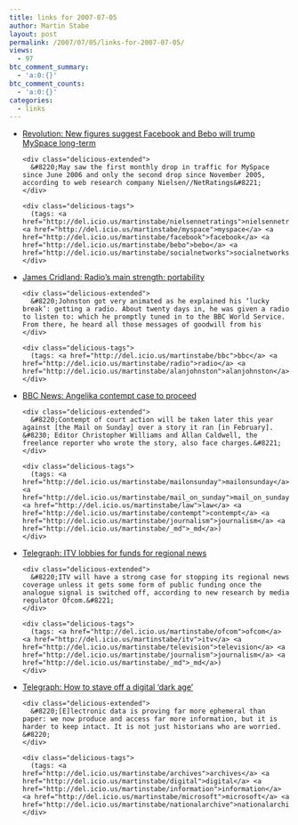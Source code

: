 ```yaml
---
title: links for 2007-07-05
author: Martin Stabe
layout: post
permalink: /2007/07/05/links-for-2007-07-05/
views:
  - 97
btc_comment_summary:
  - 'a:0:{}'
btc_comment_counts:
  - 'a:0:{}'
categories:
  - links
---
```

<ul class="delicious">
  <li>
    <div class="delicious-link">
      <a href="http://www.brandrepublic.com/Revolution/News/668910/New-figures-suggest-Facebook-Bebo-will-trump-MySpace-long-term/">Revolution: New figures suggest Facebook and Bebo will trump MySpace long-term</a>
    </div>
    
    <div class="delicious-extended">
      &#8220;May saw the first monthly drop in traffic for MySpace since June 2006 and only the second drop since November 2005, according to web research company Nielsen//NetRatings&#8221;
    </div>
    
    <div class="delicious-tags">
      (tags: <a href="http://del.icio.us/martinstabe/nielsennetratings">nielsennetratings</a> <a href="http://del.icio.us/martinstabe/myspace">myspace</a> <a href="http://del.icio.us/martinstabe/facebook">facebook</a> <a href="http://del.icio.us/martinstabe/bebo">bebo</a> <a href="http://del.icio.us/martinstabe/socialnetworks">socialnetworks</a>)
    </div>
  </li>
  
  <li>
    <div class="delicious-link">
      <a href="http://james.cridland.net/blog/2007/07/04/radios-main-strength-portability/">James Cridland: Radio&#8217;s main strength: portability</a>
    </div>
    
    <div class="delicious-extended">
      &#8220;Johnston got very animated as he explained his ‘lucky break’: getting a radio. About twenty days in, he was given a radio to listen to: which he promptly tuned in to the BBC World Service. From there, he heard all those messages of goodwill from his
    </div>
    
    <div class="delicious-tags">
      (tags: <a href="http://del.icio.us/martinstabe/bbc">bbc</a> <a href="http://del.icio.us/martinstabe/radio">radio</a> <a href="http://del.icio.us/martinstabe/alanjohnston">alanjohnston</a>)
    </div>
  </li>
  
  <li>
    <div class="delicious-link">
      <a href="http://news.bbc.co.uk/1/hi/scotland/glasgow_and_west/6269356.stm">BBC News: Angelika contempt case to proceed</a>
    </div>
    
    <div class="delicious-extended">
      &#8220;Contempt of court action will be taken later this year against [the Mail on Sunday] over a story it ran [in February]. &#8230; Editor Christopher Williams and Allan Caldwell, the freelance reporter who wrote the story, also face charges.&#8221;
    </div>
    
    <div class="delicious-tags">
      (tags: <a href="http://del.icio.us/martinstabe/mailonsunday">mailonsunday</a> <a href="http://del.icio.us/martinstabe/mail_on_sunday">mail_on_sunday</a> <a href="http://del.icio.us/martinstabe/law">law</a> <a href="http://del.icio.us/martinstabe/contempt">contempt</a> <a href="http://del.icio.us/martinstabe/journalism">journalism</a> <a href="http://del.icio.us/martinstabe/_md">_md</a>)
    </div>
  </li>
  
  <li>
    <div class="delicious-link">
      <a href="http://www.telegraph.co.uk/money/main.jhtml?xml=/money/2007/07/05/cnitv205.xml">Telegraph: ITV lobbies for funds for regional news</a>
    </div>
    
    <div class="delicious-extended">
      &#8220;ITV will have a strong case for stopping its regional news coverage unless it gets some form of public funding once the analogue signal is switched off, according to new research by media regulator Ofcom.&#8221;
    </div>
    
    <div class="delicious-tags">
      (tags: <a href="http://del.icio.us/martinstabe/ofcom">ofcom</a> <a href="http://del.icio.us/martinstabe/itv">itv</a> <a href="http://del.icio.us/martinstabe/television">television</a> <a href="http://del.icio.us/martinstabe/journalism">journalism</a> <a href="http://del.icio.us/martinstabe/_md">_md</a>)
    </div>
  </li>
  
  <li>
    <div class="delicious-link">
      <a href="http://www.telegraph.co.uk/connected/main.jhtml?xml=/connected/2007/07/05/nosplit/dldarkage05.xml">Telegraph: How to stave off a digital &#8216;dark age&#8217;</a>
    </div>
    
    <div class="delicious-extended">
      &#8220;[E]lectronic data is proving far more ephemeral than paper: we now produce and access far more information, but it is harder to keep intact. It is not just historians who are worried. &#8220;
    </div>
    
    <div class="delicious-tags">
      (tags: <a href="http://del.icio.us/martinstabe/archives">archives</a> <a href="http://del.icio.us/martinstabe/digital">digital</a> <a href="http://del.icio.us/martinstabe/information">information</a> <a href="http://del.icio.us/martinstabe/microsoft">microsoft</a> <a href="http://del.icio.us/martinstabe/nationalarchive">nationalarchive</a>)
    </div>
  </li>
</ul>